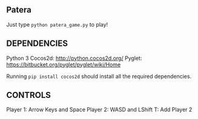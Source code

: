 ## Patera
Just type `python patera_game.py` to play!

## DEPENDENCIES
Python 3
Cocos2d: http://python.cocos2d.org/
Pyglet: https://bitbucket.org/pyglet/pyglet/wiki/Home

Running `pip install cocos2d` should install all the required dependencies.

## CONTROLS
Player 1: Arrow Keys and Space
Player 2: WASD and LShift
T: Add Player 2
